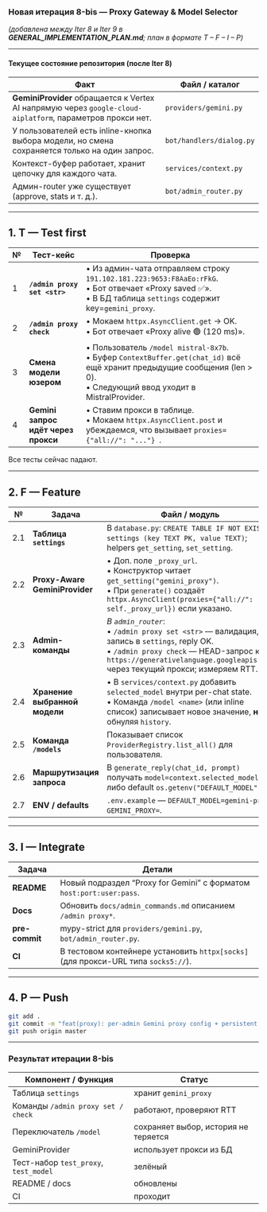 ### **Новая итерация 8-bis — Proxy Gateway & Model Selector**

*(добавлена между Iter 8 и Iter 9 в **GENERAL\_IMPLEMENTATION\_PLAN.md**; план в формате T – F – I – P)*

---

#### Текущее состояние репозитория (после Iter 8)

| Факт                                                                                                       | Файл / каталог           |
| ---------------------------------------------------------------------------------------------------------- | ------------------------ |
| **GeminiProvider** обращается к Vertex AI напрямую через `google-cloud-aiplatform`, параметров прокси нет. | `providers/gemini.py`    |
| У пользователей есть inline-кнопка выбора модели, но смена сохраняется только на один запрос.              | `bot/handlers/dialog.py` |
| Контекст-буфер работает, хранит цепочку для каждого чата.                                                  | `services/context.py`    |
| Админ-router уже существует (approve, stats и т. д.).                                                      | `bot/admin_router.py`    |

---

## 1. **T — Test first**

| № | Тест-кейс                           | Проверка                                                                                                                                                                   |
| - | ----------------------------------- | -------------------------------------------------------------------------------------------------------------------------------------------------------------------------- |
| 1 | **`/admin proxy set <str>`**        | • Из админ-чата отправляем строку `191.102.181.223:9653:F8AaEo:rFkG`.<br>• Бот отвечает «Proxy saved ✅».<br>• В БД таблица `settings` содержит key=`gemini_proxy`.         |
| 2 | **`/admin proxy check`**            | • Мокаем `httpx.AsyncClient.get` → OK.<br>• Бот отвечает «Proxy alive 🟢 (120 ms)».                                                                                        |
| 3 | **Смена модели юзером**             | • Пользователь `/model mistral-8x7b`.<br>• Буфер `ContextBuffer.get(chat_id)` всё ещё хранит предыдущие сообщения (len > 0).<br>• Следующий ввод уходит в MistralProvider. |
| 4 | **Gemini запрос идёт через прокси** | • Ставим прокси в таблице.<br>• Мокаем `httpx.AsyncClient.post` и убеждаемся, что вызывает `proxies={"all://": "..."} `.                                                   |

Все тесты сейчас падают.

---

## 2. **F — Feature**

| №   | Задача                         | Файл / модуль                                                                                                                                                                                                             |
| --- | ------------------------------ | ------------------------------------------------------------------------------------------------------------------------------------------------------------------------------------------------------------------------- |
| 2.1 | **Таблица `settings`**         | В `database.py`: `CREATE TABLE IF NOT EXISTS settings (key TEXT PK, value TEXT)`; helpers `get_setting`, `set_setting`.                                                                                                   |
| 2.2 | **Proxy-Aware GeminiProvider** | • Доп. поле `_proxy_url`.<br>• Конструктор читает `get_setting("gemini_proxy")`.<br>• При `generate()` создаёт `httpx.AsyncClient(proxies={"all://": self._proxy_url})` если указано.                                     |
| 2.3 | **Admin-команды**              | *В `admin_router`*:  <br>• `/admin proxy set <str>` — валидация, запись в `settings`, reply OK.<br>• `/admin proxy check` — HEAD-запрос к `https://generativelanguage.googleapis.com` через текущий прокси; измеряем RTT. |
| 2.4 | **Хранение выбранной модели**  | • В `services/context.py` добавить `selected_model` внутри per-chat state.<br>• Команда `/model <name>` (или inline список) записывает новое значение, **не** обнуляя `history`.                                          |
| 2.5 | **Команда `/models`**          | Показывает список `ProviderRegistry.list_all()` для пользователя.                                                                                                                                                         |
| 2.6 | **Маршрутизация запроса**      | В `generate_reply(chat_id, prompt)` получать `model=context.selected_model` либо default `os.getenv("DEFAULT_MODEL")`.                                                                                                    |
| 2.7 | **ENV / defaults**             | `.env.example` — `DEFAULT_MODEL=gemini-pro`, `GEMINI_PROXY=`.                                                                                                                                                             |

---

## 3. **I — Integrate**

| Задача         | Детали                                                                             |
| -------------- | ---------------------------------------------------------------------------------- |
| **README**     | Новый подраздел “Proxy for Gemini” с форматом `host:port:user:pass`.               |
| **Docs**       | Обновить `docs/admin_commands.md` описанием `/admin proxy*`.                       |
| **pre-commit** | mypy-strict для `providers/gemini.py`, `bot/admin_router.py`.                      |
| **CI**         | В тестовом контейнере установить `httpx[socks]` (для прокси-URL типа `socks5://`). |

---

## 4. **P — Push**

```bash
git add .
git commit -m "feat(proxy): per-admin Gemini proxy config + persistent model selector"
git push origin master
```

---

### **Результат итерации 8-bis**

| Компонент / Функция                   | Статус                               |
| ------------------------------------- | ------------------------------------ |
| Таблица `settings`                    | хранит `gemini_proxy`                |
| Команды `/admin proxy set / check`    | работают, проверяют RTT              |
| Переключатель `/model`                | сохраняет выбор, история не теряется |
| GeminiProvider                        | использует прокси из БД              |
| Тест-набор `test_proxy`, `test_model` | зелёный                              |
| README / docs                         | обновлены                            |
| CI                                    | проходит                             |
